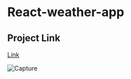 # React-weather-app

## Project Link
[Link](https://react-weather-app-phi-pearl.vercel.app/)


![Capture](https://user-images.githubusercontent.com/109015467/199713909-d51c4037-7922-43dc-ab50-7b4b2ee889a2.PNG)
